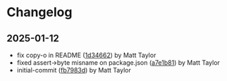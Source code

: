 # Changelog


## 2025-01-12
- fix copy-o in README ([1d34662](https://github.com/mjt-engine/byte/commit/1d34662cd076710982a0c9e91ea4190a7af0573d)) by Matt Taylor
- fixed assert->byte misname on package.json ([a7e1b81](https://github.com/mjt-engine/byte/commit/a7e1b81c59903707b599df4f24693af7aef27aa6)) by Matt Taylor
- initial-commit ([fb7983d](https://github.com/mjt-engine/byte/commit/fb7983d7920e5322f5011edf3211be1e5d9e4070)) by Matt Taylor
